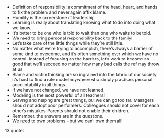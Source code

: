  - Definition of responsibility: a commitment of the head, heart, and hands to fix the problem and never again affix blame.
 - Humility is the cornerstone of leadership.
 - Learning is really about translating knowing what to do into doing what we know.
 - It’s better to be one who is told to wait than one who waits to be told.
 - We need to bring personal responsibility back to the family!
 - Let’s take care of the little things while they’re still little.
 - No matter what we’re trying to accomplish, there’s always a barrier of some kind to overcome, and it’s often something over which we have no control. Instead of focusing on the barriers, let’s work to become so good that we’ll succeed no matter how many bad calls the ref may throw at us.
 - Blame and victim thinking are so ingrained into the fabric of our society it’s hard to find a role model anywhere who simply practices personal accountability in all things.
 - If we have not changed, we have not learned.
 - Modeling is the most powerful of all teachers!
 - Serving and helping are great things, but we can go too far. Managers should not adopt poor performers. Colleagues should not cover for each other’s mistakes. Parents should not enable their children.
 - Remember, the answers are in the questions.
 - We need to own problems – but we can’t own them all!

13 quotes
